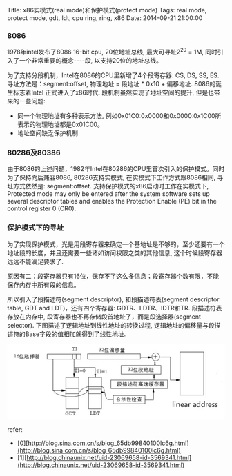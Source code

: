 Title: x86实模式(real mode)和保护模式(protect mode)
Tags: real mode, protect mode, gdt, ldt, cpu ring, ring, x86
Date: 2014-09-21 21:00:00

### 8086  
1978年intel发布了8086 16-bit cpu, 20位地址总线, 最大可寻址$2^{20}$ = 1M, 同时引入了一个非常重要的概念----段, 以支持20位的地址总线。

为了支持分段机制，Intel在8086的CPU里新增了4个段寄存器: CS, DS, SS, ES. 寻址方法是：segment:offset, 物理地址 = 段地址 * 0x10 + 偏移地址.  8086的诞生标志着Intel 正式进入了x86时代. 段机制虽然实现了地址空间的提升, 但是也带来的一些问题:  

 - 同一个物理地址有多种表示方法, 例如0x01C0:0x0000和0x0000:0x1C00所表示的物理地址都是0x01C00。
 - 地址空间缺乏保护机制

### 80286及80386  
由于8086的上述问题，1982年Intel在80286的CPU里首次引入的保护模式。同时为了保持向后兼容8086, 80286支持实模式, 在实模式下工作方式跟8086相同, 寻址方式依然是: segment:offset. 支持保护模式的x86启动时工作在实模式下, Protected mode may only be entered after the system software sets up several descriptor tables and enables the Protection Enable (PE) bit in the control register 0 (CR0).

### 保护模式下的寻址  
为了实现保护模式，光是用段寄存器来确定一个基地址是不够的，至少还要有一个地址段的长度，并且还需要一些诸如访问权限之类的其他信息, 这个时候段寄存器远远不能满足要求了. 

原因有二：段寄存器只有16位，保存不了这么多信息；段寄存器个数有限，不能保存内存中所有段的信息。

所以引入了段描述符(segment descriptor), 和段描述符表(segment descriptor table, GDT and LDT)，还有四个寄存器: GDTR、LDTR、IDTR和TR. 段描述符表存放在内存中, 段寄存器也不再存储段首地址了，而是段选择器(segment selector). 下图描述了逻辑地址到线性地址的转换过程, 逻辑地址的偏移量与段描述符的Base字段的值相加就得到了线性地址.

![translation](/img/segment-address-translation.jpg)


refer:

- [0][http://blog.sina.com.cn/s/blog_65db99840100lc6g.html](http://blog.sina.com.cn/s/blog_65db99840100lc6g.html)
- [1][http://blog.chinaunix.net/uid-23069658-id-3569341.html](http://blog.chinaunix.net/uid-23069658-id-3569341.html)

